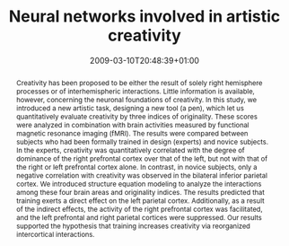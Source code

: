 ---
slug: neural-networks-involved-in-artistic-creativity
title: "Neural networks involved in artistic creativity"
layout: publi
searchFilter: Publication
searchWeight: 8
publitype: article
subsection: paper
kansei: true
researchpage: true
institution:
    heig: 1
    logo: Tsukuba
    short: 'U. of Tsukuba'
    web: "https://www.tsukuba.ac.jp/"
    name: "University of Tsukuba"
research: 
    -  kansei
chaire: false
date: 2009-03-10T20:48:39+01:00
shortConf: "Human Brain Mapping 30(5)"
citation:
    authors:
        1: ["Kowatari", "Yasuyuki", "Y."]
        2: ["Lee", "SeungHee", "S.H."]
        3: ["Yamamura", "Hiromi", "H."]
        4: ["Nagamori", "Yusuke", "Y."]
        5: ["Levy", "Pierre", "P."]
        6: ["Yamane", "Shigeru", "S."]
        7: ["Yamamoto", "Miyuko", "M."]
    year: 2009
    title: "Neural networks involved in artistic creativity"
    journal: "Human Brain Mapping"
    number: 30
    volume: 5
    firstpage: "1678"
    lastpage: "1690"
    doi: "10.1002/hbm.20633"
    pubmed: "18677746"
reference: "Kowatari, Y., Lee, S.H., Yamamura, H., Nagamori, Y., Lévy, P., Yamane, S., & Yamamoto, Y. (2009). Neural networks involved in artistic creativity. Human Brain Mapping. 30(5), 1678–1690. doi:10.1002/hbm.20633"
abstract: "Creativity has been proposed to be either the result of solely right hemisphere processes or of interhemispheric interactions. Little information is available, however, concerning the neuronal foundations of creativity. In this study, we introduced a new artistic task, designing a new tool (a pen), which let us quantitatively evaluate creativity by three indices of originality. These scores were analyzed in combination with brain activities measured by functional magnetic resonance imaging (fMRI). The results were compared between subjects who had been formally trained in design (experts) and novice subjects. In the experts, creativity was quantitatively correlated with the degree of dominance of the right prefrontal cortex over that of the left, but not with that of the right or left prefrontal cortex alone. In contrast, in novice subjects, only a negative correlation with creativity was observed in the bilateral inferior parietal cortex. We introduced structure equation modeling to analyze the interactions among these four brain areas and originality indices. The results predicted that training exerts a direct effect on the left parietal cortex. Additionally, as a result of the indirect effects, the activity of the right prefrontal cortex was facilitated, and the left prefrontal and right parietal cortices were suppressed. Our results supported the hypothesis that training increases creativity via reorganized intercortical interactions."
link:
    1: ["paper", "paper", "https://1drv.ms/b/s!AnQx_v88q65Qv4QRdOL2dVqebM2TFQ?e=04yNfO"]
    3: ["journal", "journal", "https://onlinelibrary.wiley.com/doi/full/10.1002/hbm.20633"]
---